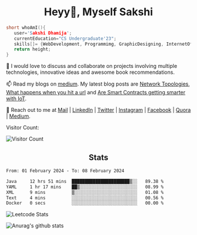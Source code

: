 ### <h1 align='center'>Heyy👋, Myself Sakshi</h1>



<!--
**secrashi/secrashi** is a ✨ _special_ ✨ repository because its `README.md` (this file) appears on your GitHub profile.
Here are some ideas to get you started:
🤔 I’m looking for help with ...
📫 How to reach me: 
 - <img src= " https://img.shields.io/badge/WHATSAPP-25D366?&style=for-the-badge&logo=whatsapp&logoColor=white"/> 8349046111
 - <img src= "https://img.shields.io/badge/gmail-D14836?&style=for-the-badge&logo=gmail&logoColor=white" /> sakshidhamija15@gmail.com
![Top Langs](https://github-readme-stats.vercel.app/api/top-langs/?username=secrashi&theme=tokyonight)
![Anurag's github stats](https://github-readme-stats.vercel.app/api?username=secrashi&show_icons=true&theme=radical)
[![Top Langs](https://github-readme-stats.vercel.app/api/top-langs/?username=secrashi&layout=compact)](https://github.com/secrashi/github-readme-stats)
[![Instagram Badge](https://img.shields.io/badge/-@savi.1311-e4405f?style=flat-square&labelColor=f94877&logo=instagram&logoColor=white&link=https://www.instagram.com/savi.1311/)](https://www.instagram.com/savi.1311/)



 
 👯 I’m looking to collaborate on projects that use multiple technologies to innovate a better product.
 
 
  
 ⚡ Fun fact: I'm neither tea nor coffee person!
 <img src="https://github.com/secrashi/secrashi/blob/main/images/stat.svg" alt="WakaTime Activity"/>
-->

<!-- 🔭 I’m a Web Developer, Graphic Designer, and a Creative Content writer pursuing BTech in CSE.

 🌱 I’m currently learning Augmented Reality and Virtual Reality.
 
 💬 Reach out to me for designing web page, building websites from scratch, handling the backends, and definitely for reccomending some awesome books. -->



 ```C++
 short whoAmI(){
    user='Sakshi Dhamija';
    currentEducation="CS Undergraduate'23";
    skills[]= {WebDevelopment, Programmimg, GraphicDesigning, InternetOfThings, ContentWriting};
    return height;
 }
 ```
<!--  ```Javascript
 function dailyTimeSpent(){
  code= 0.05;
  debug= 0.6;
  write= 0.15;
  read= 0.2;
 }
 
 ``` -->
<!--  
 ```python
 class Current:
       contribute: 'open_source'
       read: 'The Alchemist'
       listen: 'gate_smashers'
       practice: 'geeksforgeeks'
 ``` -->
<!--  ```javascript
 Connect()
 {
   Linkedln: https://www.linkedin.com/in/s15/ 
   Gmail: sakshidhamija15@gmail.com 
   Quora: https://www.quora.com/profile/Sakshi-561
   Instagram: https://www.instagram.com/_._s.i.r.i.u.s.l.y_._/
 }
 ``` -->
<!-- ### <h1 align='center'>Stats();</h1> -->

 
👯 I would love to discuss and collaborate on projects involving multiple technologies, innovative ideas and awesome book recommendations.

 📫 Read my blogs on [medium](https://sakshi-secrashi.medium.com/). My latest blog posts are [Network Topologies](https://sakshi-secrashi.medium.com/network-topologies-9aaf05e13a0b), [What happens when you hit a url](https://sakshi-secrashi.medium.com/what-happens-when-you-hit-a-url-81f676868062) and [Are Smart Contracts getting smarter with IoT](https://medium.com/tech-iiitg/are-smart-contracts-getting-smarter-with-iot-8001887d6696).
 
  💬 Reach out to me at [Mail](sakshidhamija15@gmail.com) | [LinkedIn](https://www.linkedin.com/in/s15/) | [Twitter](https://twitter.com/Sakshi14391573?t=hGrG1y8W_wqIk8JBlpQSkg&s=09) | [Instagram]( https://www.instagram.com/_._s.i.r.i.u.s.l.y_._/) | [Facebook](https://www.facebook.com/sakshi.dhamija.522) | [Quora](https://www.quora.com/profile/Sakshi-561) | [Medium](https://sakshi-secrashi.medium.com/).

Visitor Count:

![Visitor Count](https://profile-counter.glitch.me/secrashi/count.svg) 



<h2 align='center'>Stats</h2>

<!--START_SECTION:waka-->

```txt
From: 01 February 2024 - To: 08 February 2024

Java     12 hrs 51 mins  ██████████████████████▒░░   89.38 %
YAML     1 hr 17 mins    ██▒░░░░░░░░░░░░░░░░░░░░░░   08.99 %
XML      9 mins          ▒░░░░░░░░░░░░░░░░░░░░░░░░   01.08 %
Text     4 mins          ░░░░░░░░░░░░░░░░░░░░░░░░░   00.56 %
Docker   0 secs          ░░░░░░░░░░░░░░░░░░░░░░░░░   00.00 %
```

<!--END_SECTION:waka-->


<!-- <p align="center">
I joined GitHub <b>{{ ACCOUNT_AGE }}</b> years ago.<br>
Since then I've pushed <b>{{ COMMITS }}</b> commits, opened <b>{{ ISSUES }}</b> issues, submitted <b>{{ PULL_REQUESTS }}</b> pull requests, received <b>{{ STARS }}</b> stars across <b>{{ REPOSITORIES }}</b> personal projects, contributed to <b>{{ REPOSITORIES_CONTRIBUTED_TO }}</b> public repositories, and reviewed <b>{{ CODE_REVIEWS }}</b> pull requests.
</p>
 -->

<!-- <h2 align='center'>GitHub Stats</h2> -->

<!-- [![GitHub Streak](https://github-readme-streak-stats.herokuapp.com/?user=secrashi)](https://git.io/streak-stats) -->
 
 ![Leetcode Stats](https://leetcode.card.workers.dev/?username=think_upon_it&theme=unicorn)
 
 
 
![Anurag's github stats](https://github-readme-stats.vercel.app/api?username=sakshi-dhamija&show_icons=true&theme=highcontrast)

<!-- [![Top Langs](https://github-readme-stats.vercel.app/api/top-langs/?username=sakshi-dhamija&layout=compact)](https://github.com/anuraghazra/github-readme-stats)
 -->


